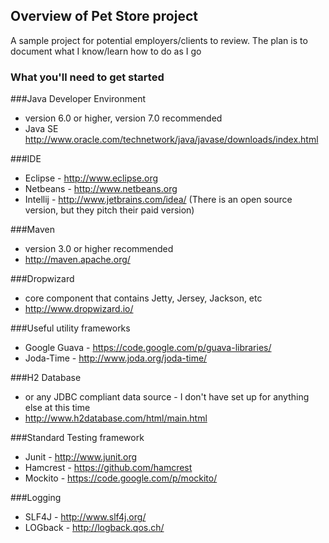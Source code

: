 ## Overview of Pet Store project
A sample project for potential employers/clients to review.  The plan is to document what I know/learn
how to do as I go

### What you'll need to get started

###Java Developer Environment 
* version 6.0 or higher, version 7.0 recommended
* Java SE http://www.oracle.com/technetwork/java/javase/downloads/index.html

###IDE
* Eclipse - http://www.eclipse.org
* Netbeans - http://www.netbeans.org
* Intellij - http://www.jetbrains.com/idea/ (There is an open source version, but they pitch their paid version)

###Maven 
* version 3.0 or higher recommended
* http://maven.apache.org/

###Dropwizard 
* core component that contains Jetty, Jersey, Jackson, etc
* http://www.dropwizard.io/

###Useful utility frameworks
* Google Guava - https://code.google.com/p/guava-libraries/
* Joda-Time - http://www.joda.org/joda-time/

###H2 Database 
* or any JDBC compliant data source - I don't have set up for anything else at this time
* http://www.h2database.com/html/main.html

###Standard Testing framework 
* Junit - http://www.junit.org
* Hamcrest - https://github.com/hamcrest
* Mockito - https://code.google.com/p/mockito/

###Logging
* SLF4J - http://www.slf4j.org/
* LOGback - http://logback.qos.ch/

